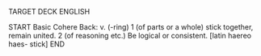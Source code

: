 TARGET DECK
ENGLISH

START
Basic
Cohere
Back: v. (-ring) 1 (of parts or a whole) stick together, remain united. 2 (of reasoning etc.) Be logical or consistent. [latin haereo haes- stick]
END
